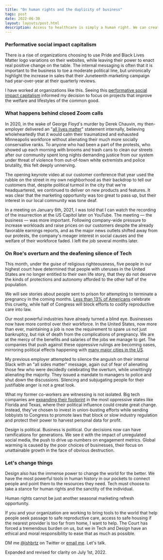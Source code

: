```yaml
---
title: "On human rights and the duplicity of business"
tags: post
date: 2022-06-30
layout: layouts/post.html
description: Access to healthcare is simply a human right. We can create the tools for positive change.
---
```


### Performative social impact capitalism
There is a rise of organizations choosing to use Pride and Black Lives Matter logo variations on their websites, while leaving their power to enact real positive change on the table. The internal messaging is often that it is important to the business to toe a moderate political line, but unironically highlight the increase in sales that their Juneteenth marketing campaign had year-over-year at their quarterly reviews.

I have worked at organizations like this. Seeing this <a href="https://www.mcgilldaily.com/2018/10/feminism-is-on-brand/">performative social impact capitalism</a> informed my decision to focus on projects that improve the welfare and lifestyles of the common good.

### What happens behind closed Zoom calls
In 2020, in the wake of George Floyd's murder by Derek Chauvin, my then-employer delivered an "<a href="https://www.vox.com/2016/7/11/12136140/black-all-lives-matter">all lives matter</a>" statement internally, believing wholeheartedly that it would calm their traumatized and exhausted Minneapolis workforce without alienating their much more socially conservative ranks. To anyone who had been a part of the protests, who showed up each morning with brooms and trash cans to clean our streets after our community spent long nights demanding justice from our system under threat of violence from out-of-town white extremists and police brutality, this felt deeply unnerving.

The opening keynote video at our customer conference that year used the rubble on the street in my own neighborhood as their backdrop to tell our customers that, despite political turmoil in the city that we're headquartered, we continued to deliver on new products and features. It was clear that the marketing opportunity was too great to pass up, but their interest in our local community was tone deaf.

In a meeting on January 6th, 2021, I was told that I can watch the recording of the insurrection at the US Capitol later on YouTube. The meeting &#8212; the business &#8212; was more important. Following company-wide pressure to increase workloads and raise prices on our customers despite the already favorable earnings reports, and as the major news outlets shifted away from our protests, the company's meager interest in social causes and the welfare of their workforce faded. I left the job several months later.

### On Roe's overturn and the deafening silence of Tech
This month, under the guise of religious righteousness, five people in our highest court have determined that people with uteruses in the United States are no longer entitled to their own life story, that they do not deserve the kinds of protections and autonomy afforded to the other half of the population.

We will see stories about people sent to prison for attempting to terminate a pregnancy in the coming months. <a href="https://news.gallup.com/poll/1576/abortion.aspx">Less than 13% of Americans</a> celebrate this cruelty, while half of Congress will block efforts to codify reproductive care into law.

Our most powerful industries have already turned a blind eye. Businesses now have more control over their workforce. In the United States, now more than ever, maintaining a job is now the requirement to spare us not just bankruptcy, but risk of death from the complications of pregnancy. We are at the mercy of the benefits and salaries of the jobs we manage to get. The companies that push against these oppressive rulings are becoming oases, mirroring political effects happening with <a href="https://www.facingsouth.org/2015/11/urban-oasis-democrats-lead-souths-major-cities">many major cities in the US</a>.

My previous employer attempted to silence the anguish on their internal Slack with an "all sides matter" message, again out of fear of alienating those few who were decidedly celebrating the overturn, while unwittingly alienating the majority. They issued a mandate to managers to police and shut down the discussions. Silencing and subjugating people for their justifiable anger is not a great look.

What my former co-workers are witnessing is not isolated. Big tech companies are <a href="https://www.theverge.com/2022/6/30/23189810/abortion-rights-activism-big-tech-employees">expanding their footprint</a> in the most oppressive states like Florida and Texas, where their political influence could create great change. Instead, they've chosen to invest in union-busting efforts while sending lobbyists to Congress to promote laws that block or slow industry regulation and protect their power to harvest personal data for profit.

<span class="highlight">Design is political. Business is political.</span> Our decisions now can have ramifications for generations. We see it with the impact of unregulated social media, the push to drive up numbers on engagement metrics. Global warming is caused by the poor choices of businesses, their focus on unattainable growth in the face of obvious destruction.

### Let's change things
Design also has the immense power to change the world for the better. We have the most powerful tools in human history in our pockets to connect people and point them to the resources they need. Tech must choose to take a stance for human rights and the sanctity of the individual.

<span class="highlight">Human rights cannot be just another seasonal marketing refresh opportunity.</span>

If you and your organization are working to bring tools to the world that help people seek passage to safe reproductive care, access to safe housing if the nearest provider is too far from home, I want to help. The Court has forced a tremendous burden on us, but we in Tech and Design have an ethical and moral responsibility to ease that as much as possible.

DM me <a href="https://www.twitter.com/jshbrtz">@jshbrtz</a> on Twitter or <a href="{{ site.email }}">email me</a>. Let's talk.

<span class="subnote">Expanded and revised for clarity on July 1st, 2022.</span>